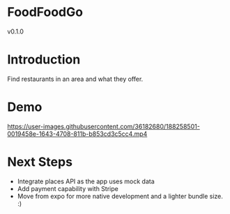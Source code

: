 # FoodFoodGo

v0.1.0

# Introduction

Find restaurants in an area and what they offer.

# Demo


https://user-images.githubusercontent.com/36182680/188258501-0019458e-1643-4708-811b-b853cd3c5cc4.mp4



# Next Steps
<ul>
<li>Integrate places API as the app uses mock data </li>
<li>Add payment capability with Stripe </li>
<li>Move from expo for more native development and a lighter bundle size. :) </li>
</ul>


